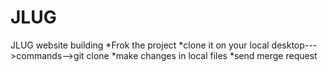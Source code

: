 # JLUG
JLUG website building
*Frok the project
*clone it on your local desktop--->commands-->git clone 
*make changes in local files
*send merge request
